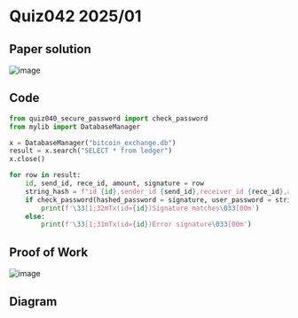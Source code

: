 # Quiz042 2025/01

## Paper solution
![image](https://github.com/user-attachments/assets/38e5815f-8ada-43bc-800b-31660a037bfc)

## Code
```.py
from quiz040_secure_password import check_password
from mylib import DatabaseManager

x = DatabaseManager("bitcoin_exchange.db")
result = x.search("SELECT * from ledger")
x.close()

for row in result:
    id, send_id, rece_id, amount, signature = row
    string_hash = f"id {id},sender_id {send_id},receiver_id {rece_id},amount {amount}"
    if check_password(hashed_password = signature, user_password = string_hash):
        print(f'\33[1;32mTx(id={id})Signature matches\033[00m')
    else:
        print(f'\33[1;31mTx(id={id})Error signature\033[00m')
```

## Proof of Work
![image](https://github.com/user-attachments/assets/289421cd-a8a2-4b70-8781-eec43f5c0b60)


## Diagram


